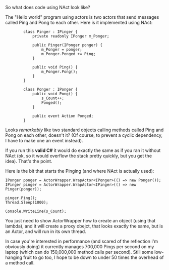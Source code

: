 So what does code using NAct look like?

The "Hello world" program using actors is two actors that send messages called Ping and Pong to each other. Here is it implemented using NAct:

```
        class Pinger : IPinger {
            private readonly IPonger m_Ponger;

            public Pinger(IPonger ponger) {
                m_Ponger = ponger;
                m_Ponger.Ponged += Ping;
            }

            public void Ping() {
                m_Ponger.Pong();
            }
        }

        class Ponger : IPonger {
            public void Pong() {
                s_Count++;
                Ponged();
            }

            public event Action Ponged;
        }
```

Looks _remarkably_ like two standard objects calling methods called Ping and Pong on each other, doesn't it? (Of course, to prevent a cyclic dependency, I have to make one an event instead).

If you run this **valid C#** it would do exactly the same as if you ran it without NAct (ok, so it would overflow the stack pretty quickly, but you get the idea). That's the point.

Here is the bit that starts the Pinging (and where NAct is actually used):
```
IPonger ponger = ActorWrapper.WrapActor<IPonger>(() => new Ponger());
IPinger pinger = ActorWrapper.WrapActor<IPinger>(() => new Pinger(ponger));

pinger.Ping();
Thread.Sleep(1000);

Console.WriteLine(s_Count);
```

You just need to show ActorWrapper how to create an object (using that lambda), and it will create a proxy obejct, that looks exactly the same, but is an Actor, and will run in its own thread.

In case you're interested in performance (and scared of the reflection I'm obviously doing) it currently manages 700,000 Pings per second on my laptop (which can do 150,000,000 method calls per second). Still some low-hanging fruit to go too, I hope to be down to under 50 times the overhead of a method call.